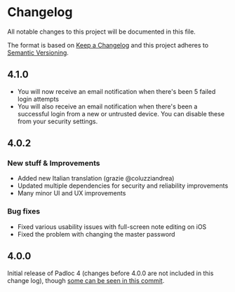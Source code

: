 # Changelog

All notable changes to this project will be documented in this file.

The format is based on [Keep a Changelog](http://keepachangelog.com/en/1.0.0/)
and this project adheres to
[Semantic Versioning](http://semver.org/spec/v2.0.0.html).

## 4.1.0

-   You will now receive an email notification when there's been 5 failed login
attempts
-   You will also receive an email notification when there's been a successful
login from a new or untrusted device. You can disable these from your security
settings.

## 4.0.2

### New stuff & Improvements

-   Added new Italian translation (grazie @coluzziandrea)
-   Updated multiple dependencies for security and reliability improvements
-   Many minor UI and UX improvements

### Bug fixes

-   Fixed various usability issues with full-screen note editing on iOS
-   Fixed the problem with changing the master password

## 4.0.0

Initial release of Padloc 4 (changes before 4.0.0 are not included in this
change log), though
[some can be seen in this commit](https://github.com/padloc/padloc/blob/12b027b37ccf123b15a066e4715354f4cf080384/CHANGELOG.md).
